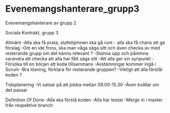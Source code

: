 # Evenemangshanterare_grupp3
Evenemangshanterare av grupp 2

Sociala Kontrakt, grupp 3 

Allmänt
-Alla ska få prata, stafettpinnen ska gå runt - alla ska få chans att ge förslag
-Om en idé finns, ska man våga säga sitt och även checka av med resterande grupp om det känns relevant ?
-Stanna upp och påminna varandra att checka att alla har fått säga sitt
-Att alla ger sin synpunkt
-Försöka till en början att koda tillsammans
-Avstämningar kommer ingå i Scrum
-Bra lösning, förklara för resterande gruppen?
-Viktigt att alla förstår koden ?

Tidsplanering
-Vi satsar på att jobba mellan 09.00-15.30
-Även kvällar om det passar

Definition Of Done
-Alla ska förstå koden
-Alla har testat
-Merge in i master från respektive branch 
